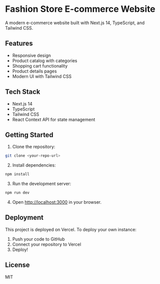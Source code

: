 # Fashion Store E-commerce Website

A modern e-commerce website built with Next.js 14, TypeScript, and Tailwind CSS.

## Features

- Responsive design
- Product catalog with categories
- Shopping cart functionality
- Product details pages
- Modern UI with Tailwind CSS

## Tech Stack

- Next.js 14
- TypeScript
- Tailwind CSS
- React Context API for state management

## Getting Started

1. Clone the repository:
```bash
git clone <your-repo-url>
```

2. Install dependencies:
```bash
npm install
```

3. Run the development server:
```bash
npm run dev
```

4. Open [http://localhost:3000](http://localhost:3000) in your browser.

## Deployment

This project is deployed on Vercel. To deploy your own instance:

1. Push your code to GitHub
2. Connect your repository to Vercel
3. Deploy!

## License

MIT 